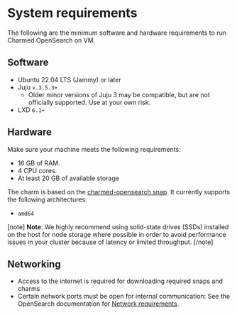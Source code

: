 # System requirements

The following are the minimum software and hardware requirements to run Charmed OpenSearch on VM.

## Software

* Ubuntu 22.04 LTS (Jammy) or later
* Juju `v.3.5.3+` 
  * Older minor versions of Juju 3 may be compatible, but are not officially supported. Use at your own risk.
* LXD `6.1+`

## Hardware

Make sure your machine meets the following requirements:

* 16 GB of RAM.
* 4 CPU cores.
* At least 20 GB of available storage

The charm is based on the [charmed-opensearch snap](https://snapcraft.io/opensearch). It currently supports the following architectures:
* `amd64`

[note]
**Note**: We highly recommend using solid-state drives (SSDs) installed on the host for node storage where possible in order to avoid performance issues in your cluster because of latency or limited throughput.
[/note]

## Networking

* Access to the internet is required for downloading required snaps and charms
* Certain network ports must be open for internal communication: See the OpenSearch documentation for [Network requirements](https://opensearch.org/docs/2.6/install-and-configure/install-opensearch/index/#network-requirements).